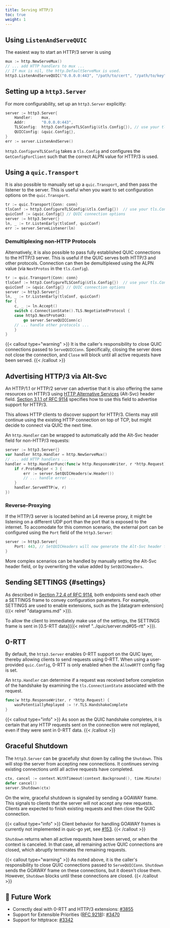 ```yaml
---
title: Serving HTTP/3
toc: true
weight: 1
---
```


## Using `ListenAndServeQUIC`

The easiest way to start an HTTP/3 server is using
```go
mux := http.NewServeMux()
// ... add HTTP handlers to mux ...
// If mux is nil, the http.DefaultServeMux is used.
http3.ListenAndServeQUIC("0.0.0.0:443", "/path/to/cert", "/path/to/key", mux)
```

## Setting up a `http3.Server`

For more configurability, set up an `http3.Server` explicitly:
```go
server := http3.Server{
	Handler:    mux,
	Addr:       "0.0.0.0:443",
	TLSConfig:  http3.ConfigureTLSConfig(&tls.Config{}), // use your tls.Config here
	QUICConfig: &quic.Config{},
}
err := server.ListenAndServe()
```

`http3.ConfigureTLSConfig` takes a `tls.Config` and configures the `GetConfigForClient` such that the correct ALPN value for HTTP/3 is used.

## Using a `quic.Transport`

It is also possible to manually set up a `quic.Transport`, and then pass the listener to the server. This is useful when you want to set configuration options on the `quic.Transport`.
```go
tr := quic.Transport{Conn: conn}
tlsConf := http3.ConfigureTLSConfig(&tls.Config{})  // use your tls.Config here
quicConf := &quic.Config{} // QUIC connection options
server := http3.Server{}
ln, _ := tr.ListenEarly(tlsConf, quicConf)
err := server.ServeListener(ln)
```

### Demultiplexing non-HTTP Protocols

Alternatively, it is also possible to pass fully established QUIC connections to the HTTP/3 server. This is useful if the QUIC serves both HTTP/3 and other protocols. Connection can then be demultiplexed using the ALPN value (via `NextProtos` in the `tls.Config`).
```go
tr := quic.Transport{Conn: conn}
tlsConf := http3.ConfigureTLSConfig(&tls.Config{})  // use your tls.Config here
quicConf := &quic.Config{} // QUIC connection options
server := http3.Server{}
ln, _ := tr.ListenEarly(tlsConf, quicConf)
for {
	c, _ := ln.Accept()
	switch c.ConnectionState().TLS.NegotiatedProtocol {
	case http3.NextProtoH3:
		go server.ServeQUICConn(c) 
	// ... handle other protocols ...  
	}
}
```

{{< callout type="warning" >}}
  It is the caller's responsibility to close QUIC connections passed to `ServeQUICConn`. Specifically, closing the server does not close the connection, and `Close` will block until all active requests have been served.
{{< /callout >}}

## Advertising HTTP/3 via Alt-Svc

An HTTP/1.1 or HTTP/2 server can advertise that it is also offering the same resources on HTTP/3 using [HTTP Alternative Services](https://datatracker.ietf.org/doc/html/rfc7838#section-3) (Alt-Svc) header field. [Section 3.1.1 of RFC 9114](https://datatracker.ietf.org/doc/html/rfc9114#section-3.1.1) specifies how to use this field to advertise support for HTTP/3.

This allows HTTP clients to discover support for HTTP/3. Clients may still continue using the existing HTTP connection on top of TCP, but might decide to connect via QUIC the next time.

An `http.Handler` can be wrapped to automatically add the Alt-Svc header field for non-HTTP/3 requests:
```go
server := http3.Server{}
var handler http.Handler = http.NewServeMux()
// ... add HTTP handlers ...
handler = http.HandlerFunc(func(w http.ResponseWriter, r *http.Request) {
	if r.ProtoMajor < 3 {
		err := server.SetQUICHeaders(w.Header())
		// ... handle error ...
	}
	handler.ServeHTTP(w, r)
})
```

### Reverse-Proxying

If the HTTP/3 server is located behind an L4 reverse proxy, it might be listening on a different UDP port than the port that is exposed to the internet. To accomodate for this common scenario, the external port can be configured using the `Port` field of the `http3.Server`:
```go
server := http3.Server{
	Port: 443, // SetQUICHeaders will now generate the Alt-Svc header for port 443
}
```

More complex scenarios can be handled by manually setting the Alt-Svc header field, or by overwriting the value added by `SetQUICHeaders`.

## Sending SETTINGS {#settings}

As described in [Section 7.2.4 of RFC 9114](https://datatracker.ietf.org/doc/html/rfc9114#section-7.2.4), both endpoints send each other a SETTINGS frame to convey configuration parameters. For example, SETTINGS are used to enable extensions, such as the [datagram extension]({{< relref "datagrams.md" >}}).

To allow the client to immediately make use of the settings, the SETTINGS frame is sent in [0.5-RTT data]({{< relref "../quic/server.md#05-rtt" >}}).

## 0-RTT

By default, the `http3.Server` enables 0-RTT support on the QUIC layer, thereby allowing clients to send requests using 0-RTT. When using a user-provided `quic.Config`, 0-RTT is only enabled when the `Allow0RTT` config flag is set.

An `http.Handler` can determine if a request was received before completion of the handshake by examining the `tls.ConnectionState` associated with the request.
```go
func(w http.ResponseWriter, r *http.Request) {
	wasPotentiallyReplayed := !r.TLS.HandshakeComplete
}
```

{{< callout type="info" >}}
  As soon as the QUIC handshake completes, it is certain that any HTTP requests sent on the connection were not replayed, even if they were sent in 0-RTT data.
{{< /callout >}}

## Graceful Shutdown

The `http3.Server` can be gracefully shut down by calling the `Shutdown`. This will stop the server from accepting new connections. It continues serving existing connections until all active requests have completed.

```go
ctx, cancel := context.WithTimeout(context.Background(), time.Minute)
defer cancel()
server.Shutdown(ctx)
```

On the wire, graceful shutdown is signaled by sending a GOAWAY frame. This signals to clients that the server will not accept any new requests. Clients are expected to finish existing requests and then close the QUIC connection.

{{< callout type="info" >}}
Client behavior for handling GOAWAY frames is currently not implemented in quic-go yet, see [#153](https://github.com/quic-go/quic-go/issues/153).
{{< /callout >}}

`Shutdown` returns when all active requests have been served, or when the context is canceled. In that case, all remaining active QUIC connections are closed, which abruptly terminates the remaining requests.

{{< callout type="warning" >}}
  As noted above, it is the caller's responsibility to close QUIC connections passed to `ServeQUICConn`. `Shutdown` sends the GOAWAY frame on these connections, but it doesn't close them. However, `Shutdown` blocks until these connections are closed.
{{< /callout >}}


## 📝 Future Work

* Correctly deal with 0-RTT and HTTP/3 extensions: [#3855](https://github.com/quic-go/quic-go/issues/3855)
* Support for Extensible Priorities ([RFC 9218](https://www.rfc-editor.org/rfc/rfc9218.html)): [#3470](https://github.com/quic-go/quic-go/issues/3470)
* Support for httptrace: [#3342](https://github.com/quic-go/quic-go/issues/3342)
